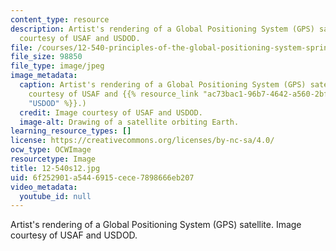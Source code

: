 ```yaml
---
content_type: resource
description: Artist's rendering of a Global Positioning System (GPS) satellite. Image
  courtesy of USAF and USDOD.
file: /courses/12-540-principles-of-the-global-positioning-system-spring-2012/6f252901a5446915cece7898666eb207_12-540s12.jpg
file_size: 98850
file_type: image/jpeg
image_metadata:
  caption: Artist's rendering of a Global Positioning System (GPS) satellite. (Image
    courtesy of USAF and {{% resource_link "ac73bac1-96b7-4642-a560-2bfacdbaef6d"
    "USDOD" %}}.)
  credit: Image courtesy of USAF and USDOD.
  image-alt: Drawing of a satellite orbiting Earth.
learning_resource_types: []
license: https://creativecommons.org/licenses/by-nc-sa/4.0/
ocw_type: OCWImage
resourcetype: Image
title: 12-540s12.jpg
uid: 6f252901-a544-6915-cece-7898666eb207
video_metadata:
  youtube_id: null
---
```

Artist's rendering of a Global Positioning System (GPS) satellite. Image courtesy of USAF and USDOD.